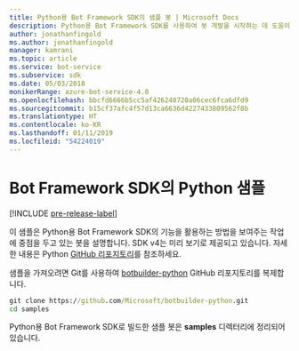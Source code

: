 ```yaml
---
title: Python용 Bot Framework SDK의 샘플 봇 | Microsoft Docs
description: Python용 Bot Framework SDK를 사용하여 봇 개발을 시작하는 데 도움이 되는 샘플 봇을 탐색합니다.
author: jonathanfingold
ms.author: jonathanfingold
manager: kamrani
ms.topic: article
ms.service: bot-service
ms.subservice: sdk
ms.date: 05/03/2018
monikerRange: azure-bot-service-4.0
ms.openlocfilehash: bbcfd6666b5cc5af426248720a06cec6fca6dfd9
ms.sourcegitcommit: b15cf37afc4f57d13ca6636d4227433809562f8b
ms.translationtype: HT
ms.contentlocale: ko-KR
ms.lasthandoff: 01/11/2019
ms.locfileid: "54224019"
---
```

# <a name="python-samples-for-bot-framework-sdk"></a>Bot Framework SDK의 Python 샘플
[!INCLUDE [pre-release-label](../includes/pre-release-label.md)]

이 샘플은 Python용 Bot Framework SDK의 기능을 활용하는 방법을 보여주는 작업에 중점을 두고 있는 봇을 설명합니다. SDK v4는 미리 보기로 제공되고 있습니다. 자세한 내용은 Python [GitHub 리포지토리](https://github.com/Microsoft/botbuilder-python)를 참조하세요. 

샘플을 가져오려면 Git를 사용하여 [botbuilder-python](https://github.com/Microsoft/botbuilder-python) GitHub 리포지토리를 복제합니다.

```cmd
git clone https://github.com/Microsoft/botbuilder-python.git
cd samples
```
Python용 Bot Framework SDK로 빌드한 샘플 봇은 **samples** 디렉터리에 정리되어 있습니다.
